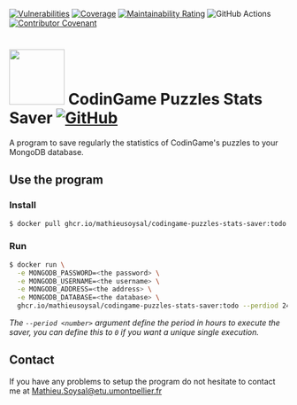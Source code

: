 [![Vulnerabilities](https://sonarcloud.io/api/project_badges/measure?project=MathieuSoysal_CodinGame-Puzzles-stats-saver&metric=vulnerabilities)](https://sonarcloud.io/summary/new_code?id=MathieuSoysal_CodinGame-Puzzles-stats-saver)
[![Coverage](https://sonarcloud.io/api/project_badges/measure?project=MathieuSoysal_CodinGame-Puzzles-stats-saver&metric=coverage)](https://sonarcloud.io/summary/new_code?id=MathieuSoysal_CodinGame-Puzzles-stats-saver)
[![Maintainability Rating](https://sonarcloud.io/api/project_badges/measure?project=MathieuSoysal_CodinGame-Puzzles-stats-library&metric=sqale_rating)](https://sonarcloud.io/summary/new_code?id=MathieuSoysal_CodinGame-Puzzles-stats-saver)
![GitHub Actions](https://github.com/MathieuSoysal/CodinGame-Puzzles-stats-saver/workflows/Java%20CI%20with%20Maven/badge.svg)
[![Contributor Covenant](https://img.shields.io/badge/Contributor%20Covenant-2.1-4baaaa.svg)](CODE_OF_CONDUCT.md) 

# <img src="https://cdn.iconscout.com/icon/free/png-512/java-43-569305.png" width="100"> CodinGame Puzzles Stats Saver [![GitHub](https://img.shields.io/badge/license-Apache%202.0%20License-green)](LICENSE)

A program to save regularly the statistics of CodinGame's puzzles to your MongoDB database.

## Use the program

### Install

```bash
$ docker pull ghcr.io/mathieusoysal/codingame-puzzles-stats-saver:todo
```
### Run

```bash
$ docker run \
  -e MONGODB_PASSWORD=<the password> \
  -e MONGODB_USERNAME=<the username> \
  -e MONGODB_ADDRESS=<the address> \
  -e MONGODB_DATABASE=<the database> \
  ghcr.io/mathieusoysal/codingame-puzzles-stats-saver:todo --perdiod 24
```

*The `--period <number>` argument define the period in hours to execute the saver, you can define this to `0` if you want a unique single execution.*

## Contact

If you have any problems to setup the program do not hesitate to contact me at Mathieu.Soysal@etu.umontpellier.fr

